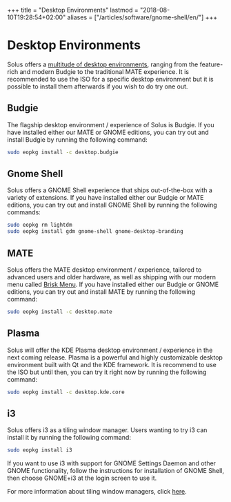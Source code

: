 +++
title = "Desktop Environments"
lastmod = "2018-08-10T19:28:54+02:00"
aliases = ["/articles/software/gnome-shell/en/"]
+++
# Desktop Environments

Solus offers a [multitude of desktop environments](/solus/experiences/), ranging from the feature-rich and modern Budgie to the traditional MATE experience. It is recommended to use the ISO for a specific desktop environment but it is possible to install them afterwards if you wish to do try one out.  

## Budgie

The flagship desktop environment / experience of Solus is Budgie. If you have installed either our MATE or GNOME editions, you can try out and install Budgie by running the following command:

``` bash
sudo eopkg install -c desktop.budgie
```

## Gnome Shell

Solus offers a GNOME Shell experience that ships out-of-the-box with a variety of extensions. If you have installed either our Budgie or MATE editions, you can try out and install GNOME Shell by running the following commands:

``` bash
sudo eopkg rm lightdm
sudo eopkg install gdm gnome-shell gnome-desktop-branding
```

## MATE

Solus offers the MATE desktop environment / experience, tailored to advanced users and older hardware, as well as shipping with our modern menu called [Brisk Menu](https://github.com/solus-project/brisk-menu). If you have installed either our Budgie or GNOME editions, you can try out and install MATE by running the following command:

``` bash
sudo eopkg install -c desktop.mate
```

## Plasma

Solus will offer the KDE Plasma desktop environment / experience in the next coming release. Plasma is a powerful and highly customizable desktop environment built with Qt and the KDE framework. It is recommend to use the ISO but until then, you can try it right now by running the following command:

``` bash
sudo eopkg install -c desktop.kde.core
```

## i3

Solus offers i3 as a tiling window manager. Users wanting to try i3 can install it by running the following command:

``` bash
sudo eopkg install i3
```

If you want to use i3 with support for GNOME Settings Daemon and other GNOME functionality, follow the instructions for installation of GNOME Shell, then choose GNOME+i3 at the login screen to use it.

For more information about tiling window managers, click [here](https://en.wikipedia.org/wiki/Tiling_window_manager).
